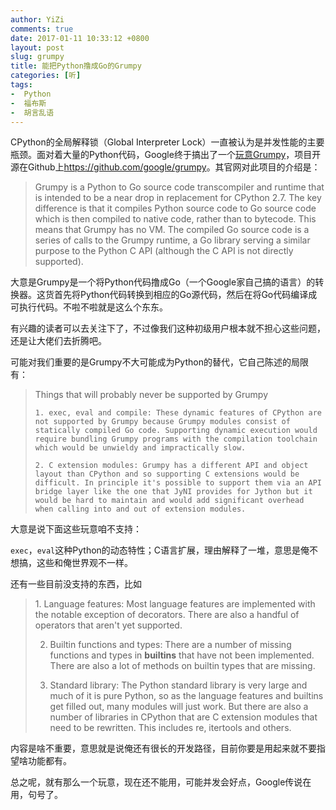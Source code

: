 ```yaml
---
author: YiZi
comments: true
date: 2017-01-11 10:33:12 +0800
layout: post
slug: grumpy
title: 能把Python撸成Go的Grumpy
categories: [听]
tags:
-  Python
-  福布斯
-  胡言乱语
---
```


CPython的全局解释锁（Global Interpreter Lock）一直被认为是并发性能的主要瓶颈。面对着大量的Python代码，Google终于搞出了一个<a href="http://www.forbes.com/sites/adrianbridgwater/2017/01/09/google-happy-about-grumpy-youtube-performance-software/">玩意Grumpy</a>，项目开源在Github上<a href="https://github.com/google/grumpy">https://github.com/google/grumpy</a>。其官网对此项目的介绍是：

<blockquote>
    Grumpy is a Python to Go source code transcompiler and runtime that is intended to be a near drop in replacement for CPython 2.7. The key difference is that it compiles Python source code to Go source code which is then compiled to native code, rather than to bytecode. This means that Grumpy has no VM. The compiled Go source code is a series of calls to the Grumpy runtime, a Go library serving a similar purpose to the Python C API (although the C API is not directly supported).
</blockquote>

大意是Grumpy是一个将Python代码撸成Go（一个Google家自己搞的语言）的转换器。这货首先将Python代码转换到相应的Go源代码，然后在将Go代码编译成可执行代码。不啦不啦就是这么个东东。

有兴趣的读者可以去关注下了，不过像我们这种初级用户根本就不担心这些问题，还是让大佬们去折腾吧。


可能对我们重要的是Grumpy不大可能成为Python的替代，它自己陈述的局限有：

<blockquote>
    Things that will probably never be supported by Grumpy

    1. exec, eval and compile: These dynamic features of CPython are not supported by Grumpy because Grumpy modules consist of statically compiled Go code. Supporting dynamic execution would require bundling Grumpy programs with the compilation toolchain which would be unwieldy and impractically slow.

    2. C extension modules: Grumpy has a different API and object layout than CPython and so supporting C extensions would be difficult. In principle it's possible to support them via an API bridge layer like the one that JyNI provides for Jython but it would be hard to maintain and would add significant overhead when calling into and out of extension modules.
</blockquote>

大意是说下面这些玩意咱不支持：

`exec`，`eval`这种Python的动态特性；C语言扩展，理由解释了一堆，意思是俺不想搞，这些和俺世界观不一样。

还有一些目前没支持的东西，比如

<blockquote>
1. Language features: Most language features are implemented with the notable exception of decorators. There are also a handful of operators that aren't yet supported.

2. Builtin functions and types: There are a number of missing functions and types in __builtins__ that have not been implemented. There are also a lot of methods on builtin types that are missing.

3. Standard library: The Python standard library is very large and much of it is pure Python, so as the language features and builtins get filled out, many modules will just work. But there are also a number of libraries in CPython that are C extension modules that need to be rewritten. This includes re, itertools and others.
</blockquote>

内容是啥不重要，意思就是说俺还有很长的开发路径，目前你要是用起来就不要指望啥功能都有。

总之呢，就有那么一个玩意，现在还不能用，可能并发会好点，Google传说在用，句号了。
